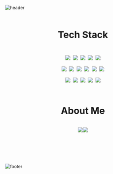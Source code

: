 ![header](https://capsule-render.vercel.app/api?type=wave&color=timeGradient&height=350&section=header&text=%20WELCOME!%20&animation=fadeIn&desc=This%20is%20Jisu's%20github)

<br>

<p align="center" style="font-size:30px;">
  <strong>Tech Stack</strong>
  <br>
  <br>
  <img src="https://img.shields.io/badge/Python-3766AB?style=flat-square&logo=Python&logoColor=white"/>
  <img src="https://img.shields.io/badge/C-A8B9CC?style=flat-square&logo=C&logoColor=white"/>
  <img src="https://img.shields.io/badge/JavaScript-F7DF1E?style=flat-square&logo=JavaScript&logoColor=white"/>
  <img src="https://img.shields.io/badge/HTML-E34F26?style=flat-square&logo=Python&logoColor=white"/>
  <img src="https://img.shields.io/badge/CSS-1572B6?style=flat-square&logo=CSS3&logoColor=white"/>
  <br>
  <img src="https://img.shields.io/badge/Linux-FCC624?style=flat-square&logo=Linux&logoColor=white"/>
  <img src="https://img.shields.io/badge/Django-092E20?style=flat-square&logo=Django&logoColor=white"/>
  <img src="https://img.shields.io/badge/Hadoop-66CCFF?style=flat-square&logo=ApacheHadoop&logoColor=white"/>
  <img src="https://img.shields.io/badge/Spark-E25A1C?style=flat-square&logo=ApacheSpark&logoColor=white"/>
	<img src="https://img.shields.io/badge/Airflow-017CEE?style=flat-square&logo=ApacheAirflow&logoColor=white"/>
  <img src="https://img.shields.io/badge/Docker-2496ED?style=flat-square&logo=Docker&logoColor=white"/>
  <br>
  <img src="https://img.shields.io/badge/MySQL-4479A1?style=flat-square&logo=MySQL&logoColor=white"/>
  <img src="https://img.shields.io/badge/MongoDB-47A248?style=flat-square&logo=MongoDB&logoColor=white"/>
  <img src="https://img.shields.io/badge/Oracle-F80000?style=flat-square&logo=Oracle&logoColor=white"/>
  <img src="https://img.shields.io/badge/AWS-232F3E?style=flat-square&logo=AmazonAWS&logoColor=white"/>
  <img src="https://img.shields.io/badge/ElasticSearch-005571?style=flat-square&logo=ElasticSearch&logoColor=white"/>
</p>


<p align="center" style="font-size:30px;">
  <br>
  <strong>About Me</strong>
  <br>
  <br>
  <a href="https://www.instagram.com/hongvely1023/"><img src="https://img.shields.io/badge/Instagram-E4405F?style=flat-square&logo=Instagram&logoColor=white"/></a><a href="https://www.facebook.com/profile.php?id=100004826685868"><img src="https://img.shields.io/badge/Facebook-1877F2?style=flat-square&logo=Facebook&logoColor=white"/></a>
  <br>
  <br>
  <br>
</p>

![footer](https://capsule-render.vercel.app/api?type=wave&color=timeGradient&height=200&section=footer)
